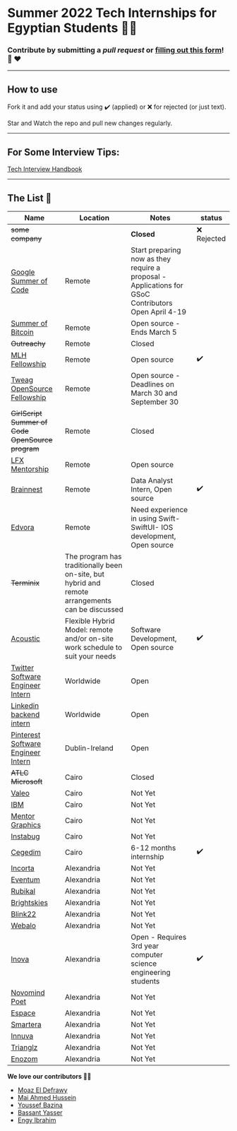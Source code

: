 # Summer 2022 Tech Internships for Egyptian Students 👩‍💻

### **Contribute by submitting a *pull request* or [filling out this form](https://docs.google.com/forms/d/e/1FAIpQLSf5ZYrhhYziWFQChdfxU_UWYacAHRsCuYpixuqhJ4pL_7RF-w/viewform?usp=sf_link)!**  🤗 ❤️

<hr>

## How to use

Fork it and add your status using :heavy_check_mark: (applied) or :x: for rejected (or just text).

Star and Watch the repo and pull new changes regularly.

<hr>


## For Some Interview Tips: 
  [Tech Interview Handbook](https://github.com/yangshun/tech-interview-handbook)

<hr>

## The List 👔

| Name  |  Location |  Notes | status |
|---|---|-------------|--|
|<del>some company</del> | | **Closed** | :x: Rejected |
|[Google Summer of Code](https://summerofcode.withgoogle.com/) | Remote | Start preparing now as they require a proposal - Applications for GSoC Contributors Open April 4-19 | |
|[Summer of Bitcoin](https://www.summerofbitcoin.org/) | Remote | Open source - Ends March 5 |
|<del>Outreachy</del>| Remote | Closed |
|[MLH Fellowship](https://fellowship.mlh.io/) | Remote | Open source |✔️
|[Tweag OpenSource Fellowship](https://lnkd.in/g5emM3SS) | Remote | Open source - Deadlines on March 30 and September 30 |
|<del> GirlScript Summer of Code OpenSource program </del> | Remote | Closed |
|[LFX Mentorship](https://lnkd.in/gzaGkamS) | Remote | Open source |
|[Brainnest](https://bbrainnest.zohorecruit.com/jobs/Careers/656784000003471752/Data-Analysis-Intern-Remote-Internship---Analyst?source=LinkedIn&embedsource=LinkedIn%2BLimited%2BListings) | Remote | Data Analyst Intern, Open source |✔️
|[Edvora](https://wuzzuf.net/internship/eIUfWmCbvJh0-Native-iOS-Intern-Edvora-Private-Limited-Cairo-Egypt?l=cup&t=bj&a=Internships-in-Egypt&o=18)| Remote | Need experience in using Swift- SwiftUI- IOS development, Open source |
|<del>Terminix</del>| The program has traditionally been on-site, but hybrid and remote arrangements can be discussed |Closed|
|[Acoustic](https://careers-acoustic.icims.com/jobs/2615/job?utm_source=indeed_integration&iis=Job+Board&iisn=Indeed&indeed-apply-token=73a2d2b2a8d6d5c0a62696875eaebd669103652d3f0c2cd5445d3e66b1592b0f&mobile=false&width=800&height=500&bga=true&needsRedirect=false&jan1offset=120&jun1offset=180) | Flexible Hybrid Model: remote and/or on-site work schedule to suit your needs | Software Development, Open source |✔️
|[Twitter Software Engineer Intern](https://jobs.smartrecruiters.com/ni/Twitter2/434ede5b-2775-4628-aee5-fbd573936a25-2022-engineering-internships-europe-middle-east-africa-emea-)| Worldwide | Open |
|[Linkedin backend intern](https://www.linkedin.com/jobs/search/?currentJobId=2707291379&f_C=1337&f_E=1&geoId=90000084&keywords=linkedin&location=San%20Francisco%20Bay%20Area)| Worldwide | Open |
|[Pinterest Software Engineer Intern](https://www.pinterestcareers.com/job/14097616/?source=linkedin_limited_listing&utm_source=linkedin_limited_listing)| Dublin-Ireland | Open |
|<del>ATLC Microsoft</del> | Cairo | Closed |
|[Valeo](https://www.valeo.com/en/egypt/)| Cairo | Not Yet |
|[IBM](https://www.ibm.com/eg-en?lnk=fcc)| Cairo | Not Yet |
|[Mentor Graphics](https://eda.sw.siemens.com/en-US/)| Cairo | Not Yet |
|[Instabug](https://instabug.com/)| Cairo | Not Yet |
|[Cegedim](https://careers.cegedim.com/en/annonce/1537271-software-developer-intern-cairo)| Cairo | 6-12 months internship |✔️
|[Incorta](https://www.incorta.com/) | Alexandria | Not Yet |
|[Eventum](http://eventumsolutions.com/) | Alexandria | Not Yet |
|[Rubikal](https://rubikal.com/) | Alexandria | Not Yet |
|[Brightskies](https://brightskiesinc.com/) | Alexandria | Not Yet |
|[Blink22](https://blink22.com/) | Alexandria | Not Yet |
|[Webalo](https://www.webalo.com/index.php) | Alexandria | Not Yet |
|[Inova](https://inovaeg.com/internship/qa-internship/) | Alexandria | Open - Requires 3rd year computer science engineering students |:heavy_check_mark:
|[Novomind Poet](https://www.novomind.com/en/) | Alexandria | Not Yet |
|[Espace](https://espace.com.eg/) | Alexandria | Not Yet |
|[Smartera](https://www.smartera3s.com/) | Alexandria | Not Yet |
|[Innuva](http://www.innuva.com/) | Alexandria | Not Yet |
|[Trianglz](https://www.trianglz.com/) | Alexandria | Not Yet |
|[Enozom](https://www.enozom.com/) | Alexandria | Not Yet |



**We love our contributors 💜💜**

* [Moaz El Defrawy](https://github.com/moaz-eldefrawy)
* [Mai Ahmed Hussein](https://github.com/MaiAhmedHussein)
* [Youssef Bazina](https://github.com/Bazina)
* [Bassant Yasser](https://github.com/Bassantyasser043)
* [Engy Ibrahim](https://github.com/Engyyyy)
